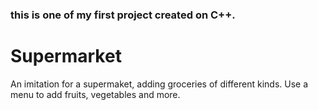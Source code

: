 ### this is one of my first project created on C++.
# Supermarket
An imitation for a supermaket, adding groceries of different kinds.
Use a menu to add fruits, vegetables and more.
